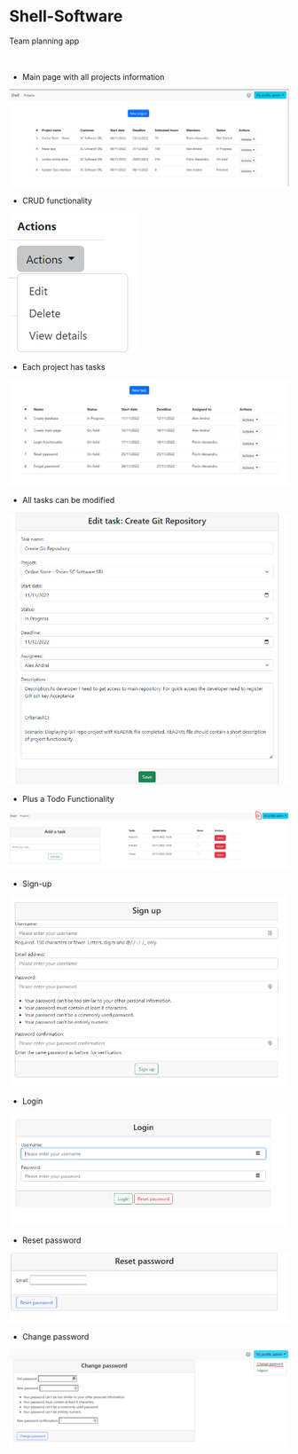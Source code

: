 # Shell-Software
Team planning app
<br><br><br>

- Main page with all projects information 

![img_2.png](photos/img_2.png)

- CRUD functionality

![img_3.png](photos/img_3.png)

- Each project has tasks 

![img_4.png](photos/img_4.png)

- All tasks can be modified

![img_5.png](photos/img_5.png)

- Plus a Todo Functionality

![img_6.png](photos/img_6.png)

- Sign-up

![img_7.png](photos/img_7.png)
- Login 

![img_8.png](photos/img_8.png)

- Reset password 

![img_9.png](photos/img_9.png)

- Change password

![img_10.png](photos/img_10.png)